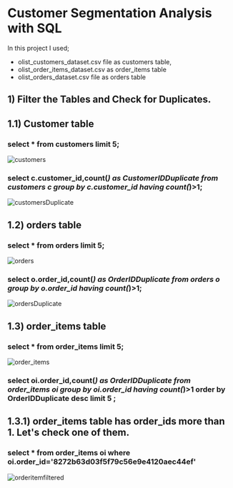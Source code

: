 # Customer Segmentation Analysis with SQL
In this project I used;
- olist_customers_dataset.csv file as customers table, <br>
- olist_order_items_dataset.csv as order_items table  <br>
- olist_orders_dataset.csv file as orders table  <br>

## 1) Filter the Tables and Check for Duplicates.
## 1.1) Customer table
### select * from customers limit 5;<br>

![customers](https://user-images.githubusercontent.com/114496063/209448400-b199ed90-ca02-4e38-b187-b1aa8bd9a934.png)

### select c.customer_id,count(*) as CustomerIDDuplicate from customers c group by c.customer_id having count(*)>1;

![customersDuplicate](https://user-images.githubusercontent.com/114496063/209448582-5c396ecf-001a-45ad-b2e5-04a9cd28a3b2.png)
## 1.2) orders table
### select * from orders limit 5;<br>

![orders](https://user-images.githubusercontent.com/114496063/209448409-bfac0dac-9e27-4909-b795-fcfeab9eff1b.png)

### select o.order_id,count(*) as OrderIDDuplicate from orders o group by o.order_id having count(*)>1;

![ordersDuplicate](https://user-images.githubusercontent.com/114496063/209448591-11fb6c60-9dae-4bb6-9ae8-cb63ad30b40d.png)
## 1.3) order_items table
### select * from order_items limit 5;<br>

![order_items](https://user-images.githubusercontent.com/114496063/209448402-981fa596-13f3-498a-b87f-5de1be449b20.png)

### select oi.order_id,count(*) as OrderIDDuplicate from order_items oi group by oi.order_id having count(*)>1 order by OrderIDDuplicate desc limit 5 ;

## 1.3.1) order_items table has order_ids more than 1. Let's check one of them.

### select * from order_items oi where oi.order_id='8272b63d03f5f79c56e9e4120aec44ef' <br>

![orderitemfiltered](https://user-images.githubusercontent.com/114496063/209448837-492d1036-efc1-4640-a8e5-525d6aa9208d.png)






